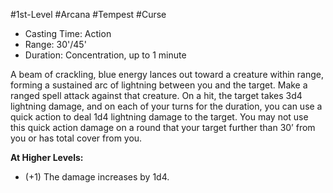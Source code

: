 #1st-Level #Arcana #Tempest #Curse
 
- Casting Time: Action
- Range: 30'/45'
- Duration: Concentration, up to 1 minute  

A beam of crackling, blue energy lances out toward a creature within range, forming a sustained arc of lightning between you and the target. Make a ranged spell attack against that creature. On a hit, the target takes 3d4 lightning damage, and on each of your turns for the duration, you can use a quick action to deal 1d4 lightning damage to the target. You may not use this quick action damage on a round that your target further than 30’ from you or has total cover from you.
 
**At Higher Levels:** 
* (+1) The damage increases by 1d4.